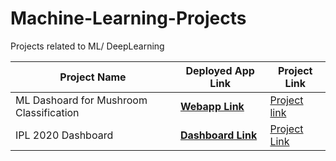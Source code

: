 # Machine-Learning-Projects
Projects related to ML/ DeepLearning



<center>
  
|Project Name       | Deployed App Link     | Project Link     |
| ------------- | ---------- | ----------- |
|  ML Dashoard for Mushroom Classification | [**Webapp Link**](https://mushroom-classifierx.herokuapp.com/) | [Project link](https://github.com/dheeraj-2000/Machine-Learning-Projects/tree/master/ML_Dashboard_Streamlit)     |
| IPL 2020 Dashboard   | [**Dashboard Link**](https://ipl2020dashboard.herokuapp.com/) | [Project Link](https://github.com/dheeraj-2000/IPL-2020-Dashboard) | |

</center>
